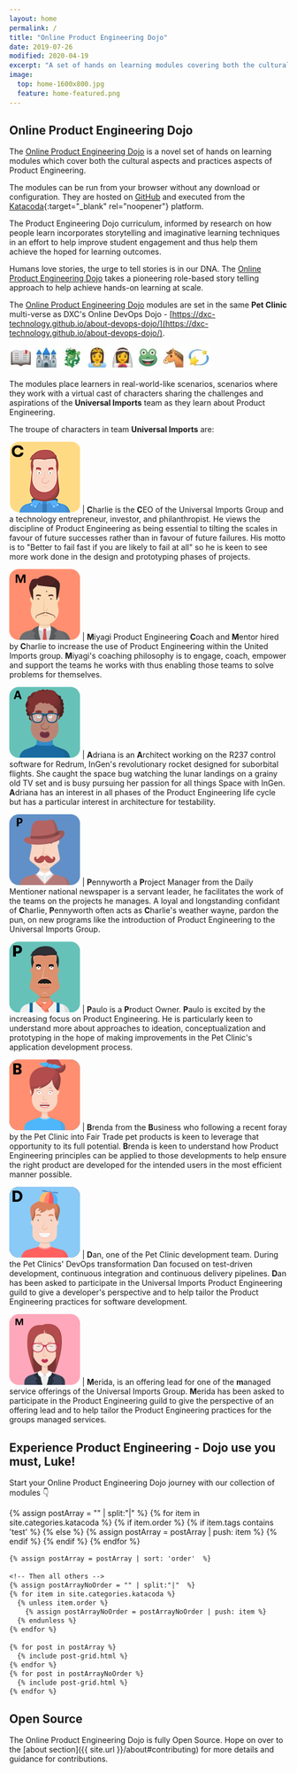 ```yaml
---
layout: home
permalink: /
title: "Online Product Engineering Dojo"
date: 2019-07-26
modified: 2020-04-19
excerpt: "A set of hands on learning modules covering both the cultural aspects and practices of Product Engineering."
image:
  top: home-1600x800.jpg
  feature: home-featured.png
---
```


## Online Product Engineering Dojo

The <a href="{{ site.url }}/modules">Online Product Engineering Dojo</a> is a novel set of hands on learning modules which cover both the cultural aspects and practices aspects of Product Engineering.

The modules can be run from your browser without any download or configuration. They are hosted on [GitHub](https://github.com/dxc-technology/online-pe-dojo) and executed from the [Katacoda](https://www.katacoda.com/){:target="_blank" rel="noopener"} platform.

The Product Engineering Dojo curriculum, informed by research on how people learn incorporates storytelling and imaginative learning techniques in an effort to help improve student engagement and thus help them achieve the hoped for learning outcomes.

Humans love stories, the urge to tell stories is in our DNA. The <a href="{{ site.url }}/modules">Online Product Engineering Dojo</a> takes a pioneering role-based story telling approach to help achieve hands-on learning at scale.

The <a href="{{ site.url }}/modules">Online Product Engineering Dojo</a> modules are set in the same **Pet Clinic** multi-verse as DXC's Online DevOps Dojo - [https://dxc-technology.github.io/about-devops-dojo/](https://dxc-technology.github.io/about-devops-dojo/).

![](images/onceuponatime.jpg)

The modules place learners in real-world-like scenarios, scenarios where they work with a virtual cast of characters sharing the challenges and aspirations of the **Universal Imports** team as they learn about Product Engineering.

The troupe of characters in team **Universal Imports** are:

![Charlie](images/charlie.png) | **C**harlie is the **C**EO of the Universal Imports Group and a technology entrepreneur, investor, and philanthropist. He views the discipline of Product Engineering as being essential to tilting the scales in favour of future successes rather than in favour of future failures. His motto is to "Better to fail fast if you are likely to fail at all" so he is keen to see more work done in the design and prototyping phases of projects.

![Miyagi](images/miyagi.png) | **M**iyagi Product Engineering **C**oach and **M**entor hired by **C**harlie to increase the use of Product Engineering within the United Imports group. **M**iyagi's coaching philosophy is to engage, coach, empower and support the teams he works with thus enabling those teams to solve problems for themselves.

![Adriana](images/adriana.png) | **A**driana is an **A**rchitect working on the R237 control software for Redrum, InGen's revolutionary rocket designed for suborbital flights. She caught the space bug watching the lunar landings on a grainy old TV set and is busy pursuing her passion for all things Space with InGen. **A**driana has an interest in all phases of the Product Engineering life cycle but has a particular interest in architecture for testability.

![Pennyworth](images/pennyworth.png) | **P**ennyworth a **P**roject Manager from the Daily Mentioner national newspaper is a servant leader, he facilitates the work of the teams on the projects he manages. A loyal and longstanding confidant of **C**harlie, **P**ennyworth often acts as **C**harlie's weather wayne, pardon the pun, on new programs like the introduction of Product Engineering to the Universal Imports Group.

![Paulo](images/paulo.png) | **P**aulo is a **P**roduct Owner. **P**aulo is excited by the increasing focus on Product Engineering. He is particularly keen to understand more about approaches to ideation, conceptualization and prototyping in the hope of making improvements in the Pet Clinic's application development process.

![Brenda](images/brenda.png) | **B**renda from the **B**usiness who following a recent foray by the Pet Clinic into Fair Trade pet products is keen to leverage that opportunity to its full potential. **B**renda is keen to understand how Product Engineering principles can be applied to those developments to help ensure the right product are developed for the intended users in the most efficient manner possible.

![Dan](images/dan.png) | **D**an, one of the Pet Clinic development team. During the Pet Clinics' DevOps transformation Dan focused on test-driven development, continuous integration and continuous delivery pipelines. **D**an has been asked to participate in the Universal Imports Product Engineering guild to give a developer's perspective and to help tailor the Product Engineering practices for software development.

![Merida](images/merida.png) | **M**erida, is an offering lead for one of the **m**anaged service offerings of the Universal Imports Group. **M**erida has been asked to participate in the Product Engineering guild to give the perspective of an offering lead and to help tailor the Product Engineering practices for the groups managed services.

## Experience Product Engineering - Dojo use you must, Luke!

Start your Online Product Engineering Dojo journey with our collection of modules 👇

<div class="wrap">
  <div class="tiles">
    <!-- User 'order' attribute to sort posts -->
    <!-- All posts with an order -->
    {% assign postArray = "" | split:"|"  %}
    {% for item in site.categories.katacoda %}
      {% if item.order %}
        {% if item.tags contains 'test' %}
        {% else %}
          {% assign postArray = postArray | push: item %}
        {% endif %}
      {% endif %}
    {% endfor %}

    {% assign postArray = postArray | sort: 'order'  %}

    <!-- Then all others -->
    {% assign postArrayNoOrder = "" | split:"|"  %}
    {% for item in site.categories.katacoda %}
      {% unless item.order %}
        {% assign postArrayNoOrder = postArrayNoOrder | push: item %}
      {% endunless %}
    {% endfor %}

    {% for post in postArray %}
      {% include post-grid.html %}
    {% endfor %}
    {% for post in postArrayNoOrder %}
      {% include post-grid.html %}
    {% endfor %}
  </div><!-- /.tiles -->
</div><!-- /.wrap -->

## Open Source

The Online Product Engineering Dojo is fully Open Source. Hope on over to the [about section]({{ site.url }}/about#contributing) for more details and guidance for contributions.
